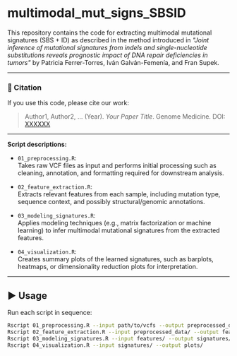 # multimodal_mut_signs_SBSID
This repository contains the code for extracting multimodal mutational signatures (SBS + ID) as described in the method introduced in *"Joint inference of mutational signatures from indels and single-nucleotide substitutions reveals prognostic impact of DNA repair deficiencies in tumors"* by Patricia Ferrer-Torres, Iván Galván-Femenía, and Fran Supek.

---

### 📄 Citation

If you use this code, please cite our work:

> Author1, Author2, ... (Year). *Your Paper Title*. Genome Medicine. DOI: [XXXXXX](https://doi.org/XXXXXX)

---

**Script descriptions:**

- `01_preprocessing.R`:  
  Takes raw VCF files as input and performs initial processing such as cleaning, annotation, and formatting required for downstream analysis.

- `02_feature_extraction.R`:  
  Extracts relevant features from each sample, including mutation type, sequence context, and possibly structural/genomic annotations.

- `03_modeling_signatures.R`:  
  Applies modeling techniques (e.g., matrix factorization or machine learning) to infer multimodal mutational signatures from the extracted features.

- `04_visualization.R`:  
  Creates summary plots of the learned signatures, such as barplots, heatmaps, or dimensionality reduction plots for interpretation.

---

## ▶️ Usage

Run each script in sequence:

```bash
Rscript 01_preprocessing.R --input path/to/vcfs --output preprocessed_data/
Rscript 02_feature_extraction.R --input preprocessed_data/ --output features/
Rscript 03_modeling_signatures.R --input features/ --output signatures/
Rscript 04_visualization.R --input signatures/ --output plots/
